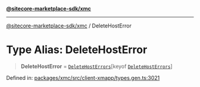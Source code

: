 [**@sitecore-marketplace-sdk/xmc**](../README.md)

***

[@sitecore-marketplace-sdk/xmc](../README.md) / DeleteHostError

# Type Alias: DeleteHostError

> **DeleteHostError** = [`DeleteHostErrors`](DeleteHostErrors.md)\[keyof [`DeleteHostErrors`](DeleteHostErrors.md)\]

Defined in: [packages/xmc/src/client-xmapp/types.gen.ts:3021](https://github.com/Sitecore/sitecore-marketplace-sdk/blob/e87783cce9f115393973a45e109d17b99bf1df7e/packages/xmc/src/client-xmapp/types.gen.ts#L3021)
